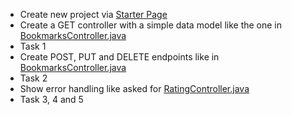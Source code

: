 - Create new project via [Starter Page](https://start.spring.io/#!type=gradle-project&language=java&platformVersion=3.2.3&packaging=jar&jvmVersion=17&groupId=digital.erben&artifactId=webflux-demo&name=webflux-demo&description=Webflux-Demo&packageName=digital.erben.webflux&dependencies=webflux)
- Create a GET controller with a simple data model like the one in [BookmarksController.java](src%2Fmain%2Fjava%2Fdigital%2Ferben%2Freactiveweb%2Fbookmarks%2FBookmarksController.java)
- Task 1
- Create POST, PUT and DELETE endpoints like in [BookmarksController.java](src%2Fmain%2Fjava%2Fdigital%2Ferben%2Freactiveweb%2Fbookmarks%2FBookmarksController.java)
- Task 2
- Show error handling like asked for [RatingController.java](src%2Fmain%2Fjava%2Fdigital%2Ferben%2Freactiveweb%2Fratings%2FRatingController.java)
- Task 3, 4 and 5
